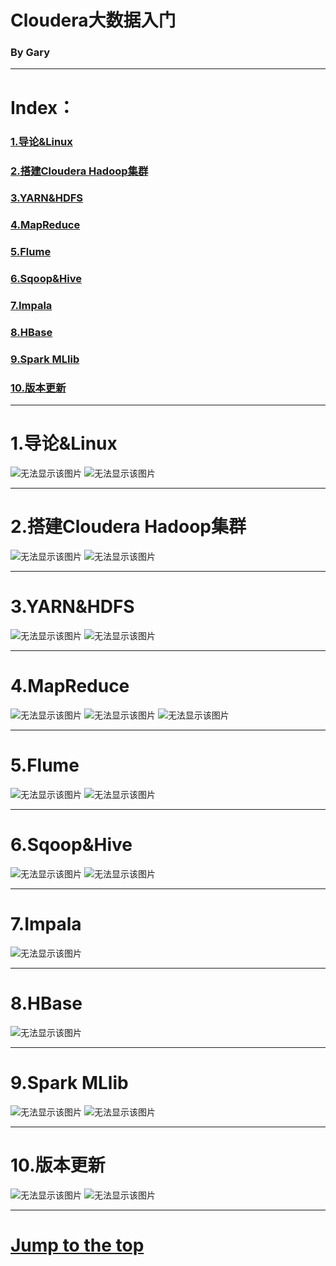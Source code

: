 # <a name="cloudera_top">Cloudera大数据入门</a>

### By Gary
---
# Index：
### <a href="#chapter1">1.导论&Linux</a>
### <a href="#chapter2">2.搭建Cloudera Hadoop集群</a>
### <a href="#chapter3">3.YARN&HDFS</a>
### <a href="#chapter4">4.MapReduce</a>
### <a href="#chapter5">5.Flume</a>
### <a href="#chapter6">6.Sqoop&Hive</a>
### <a href="#chapter7">7.Impala</a>
### <a href="#chapter8">8.HBase</a>
### <a href="#chapter9">9.Spark MLlib</a>
### <a href="#chapter10">10.版本更新</a>

---
# <a name="chapter1">1.导论&Linux</a>

<img src="./images/大数据第1课.png"  alt="无法显示该图片" />

<img src="./images/CentOS的安装.png"  alt="无法显示该图片" />

---
# <a name="chapter2">2.搭建Cloudera Hadoop集群</a>

<img src="./images/大数据第2课.png"  alt="无法显示该图片" />


<img src="./images/大数据第3课.png"  alt="无法显示该图片" />

---
# <a name="chapter3">3.YARN&HDFS</a>

<img src="./images/YARN原理解析.png"  alt="无法显示该图片" />

<img src="./images/HDFS原理解析.png"  alt="无法显示该图片" />

---
# <a name="chapter4">4.MapReduce</a>

<img src="./images/MapReduce原理解析.png"  alt="无法显示该图片" />

<img src="./images/Shuffle原理解析.png"  alt="无法显示该图片" />

<img src="./images/大数据第4课.png"  alt="无法显示该图片" />

---
# <a name="chapter5">5.Flume</a>

<img src="./images/Flume原理解析.png"  alt="无法显示该图片" />

<img src="./images/大数据第5课.png"  alt="无法显示该图片" />

---
# <a name="chapter6">6.Sqoop&Hive</a>

<img src="./images/Sqoop原理解析.png"  alt="无法显示该图片" />

<img src="./images/大数据第6课.png"  alt="无法显示该图片" />

---
# <a name="chapter7">7.Impala</a>

<img src="./images/大数据第7课.png"  alt="无法显示该图片" />

---
# <a name="chapter8">8.HBase</a>

<img src="./images/大数据第8课.png"  alt="无法显示该图片" />

---
# <a name="chapter9">9.Spark MLlib</a>

<img src="./images/大数据第11课.png"  alt="无法显示该图片" />

<img src="./images/大数据第12课.png"  alt="无法显示该图片" />

---
# <a name="chapter10">10.版本更新</a>

<img src="./images/大数据第9课.png"  alt="无法显示该图片" />

<img src="./images/大数据第10课.png"  alt="无法显示该图片" />

---

# <a href="#cloudera_top">Jump to the top</a>